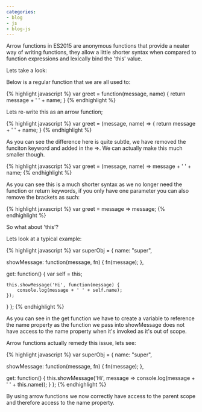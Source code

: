 ```yaml
---
categories:
- blog
- js
- blog-js
---
```


Arrow functions in ES2015 are anonymous functions that provide a neater way of writing functions, they allow a little shorter syntax when compared to function expressions and lexically bind the 'this' value.

Lets take a look:

Below is a regular function that we are all used to:

{% highlight javascript %}
var greet = function(message, name) {
  return message + ' ' + name;
}
{% endhighlight %}

Lets re-write this as an arrow function;

{% highlight javascript %}
var greet = (message, name) => {
  return message + ' ' + name;
}
{% endhighlight %}

As you can see the difference here is quite subtle, we have removed the funciton keyword and added in the =>. We can actually make this much smaller though.

{% highlight javascript %}
var greet = (message, name) => message + ' ' + name;
{% endhighlight %}

As you can see this is a much shorter syntax as we no longer need the function or return keywords, if you only have one parameter you can also remove the brackets as such:

{% highlight javascript %}
var greet = message => message;
{% endhighlight %}

So what about 'this'?

Lets look at a typical example:

{% highlight javascript %}
var superObj = {
  name: "super",

  showMessage: function(message, fn) {
    fn(message);
  },

  get: function() {
    var self = this;

    this.showMessage('Hi', function(message) {
        console.log(message + ' ' + self.name);
    });
  }
};
{% endhighlight %}

As you can see in the get function we have to create a variable to reference the name property as the function we pass into showMessage does not have access to the name property when it's invoked as it's out of scope.

Arrow functions actually remedy this issue, lets see:

{% highlight javascript %}
var superObj = {
  name: "super",

  showMessage: function(message, fn) {
    fn(message);
  },

  get: function() {
    this.showMessage('Hi', message => console.log(message + ' ' + this.name));
  }
};
{% endhighlight %}

By using arrow functions we now correctly have access to the parent scope and therefore access to the name property.
